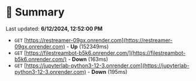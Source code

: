 # 📖 Summary
Last updated: **6/12/2024, 12:52:00 PM**

- `GET` [https://restreamer-09gx.onrender.com](https://restreamer-09gx.onrender.com) - **Up** (152349ms)
- `GET` [https://filestreambot-b5k6.onrender.com/](https://filestreambot-b5k6.onrender.com/) - **Down** (163ms)
- `GET` [https://jupyterlab-python3-12-3.onrender.com](https://jupyterlab-python3-12-3.onrender.com) - **Down** (195ms)
